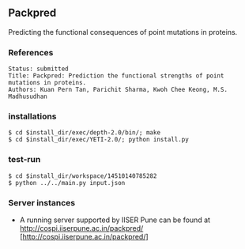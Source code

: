 ## Packpred
Predicting the functional consequences of point mutations in proteins.

### References
```
Status: submitted
Title: Packpred: Prediction the functional strengths of point mutations in proteins.
Authors: Kuan Pern Tan, Parichit Sharma, Kwoh Chee Keong, M.S. Madhusudhan
```

### installations
```
$ cd $install_dir/exec/depth-2.0/bin/; make
$ cd $install_dir/exec/YETI-2.0/; python install.py
```

### test-run
```
$ cd $install_dir/workspace/14510140785282
$ python ../../main.py input.json
```

### Server instances
 - A running server supported by IISER Pune can be found at http://cospi.iiserpune.ac.in/packpred/ [http://cospi.iiserpune.ac.in/packpred/]

